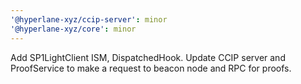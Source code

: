 ```yaml
---
'@hyperlane-xyz/ccip-server': minor
'@hyperlane-xyz/core': minor
---
```


Add SP1LightClient ISM, DispatchedHook. Update CCIP server and ProofService to make a request to beacon node and RPC for proofs.
